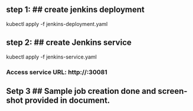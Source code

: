 ## step 1: ## create jenkins deployment

kubectl apply -f jenkins-deployment.yaml

## step 2: ## create Jenkins service

kubectl apply -f jenkins-service.yaml

### Access service URL:  http://<MINIO-IP>:30081

## Setp 3 ## Sample job creation done and screen-shot provided in document.
